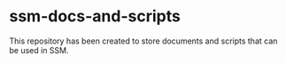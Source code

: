 # ssm-docs-and-scripts
This repository has been created to store documents and scripts that can be used in SSM. 

